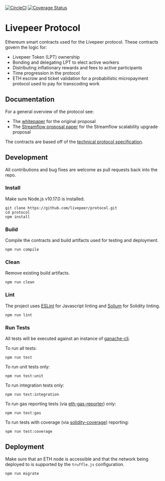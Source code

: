 [![CircleCI](https://img.shields.io/circleci/project/github/RedSparr0w/node-csgo-parser.svg)](https://circleci.com/gh/livepeer/protocol/tree/master)
[![Coverage Status](https://coveralls.io/repos/github/livepeer/protocol/badge.svg)](https://coveralls.io/github/livepeer/protocol)

# Livepeer Protocol

Ethereum smart contracts used for the Livepeer protocol. These contracts govern the logic for:

* Livepeer Token (LPT) ownership
* Bonding and delegating LPT to elect active workers
* Distributing inflationary rewards and fees to active participants
* Time progression in the protocol
* ETH escrow and ticket validation for a probabilistic micropayment protocol used to pay for transcoding work

## Documentation

For a general overview of the protocol see:

- The [whitepaper](http://github.com/livepeer/wiki/blob/master/WHITEPAPER.md) for the original proposal
- The [Streamflow proposal paper](https://github.com/livepeer/wiki/blob/master/STREAMFLOW.md) for the Streamflow scalability upgrade proposal

The contracts are based off of the [technical protocol specification](https://github.com/livepeer/wiki/tree/master/spec).

## Development

All contributions and bug fixes are welcome as pull requests back into the repo.

### Install 

Make sure Node.js v10.17.0 is installed.

```
git clone https://github.com/livepeer/protocol.git
cd protocol
npm install
```

### Build

Compile the contracts and build artifacts used for testing and deployment.

```
npm run compile
```

### Clean

Remove existing build artifacts.

```
npm run clean
```

### Lint

The project uses [ESLint](https://github.com/eslint/eslint) for Javascript linting and [Solium](https://github.com/duaraghav8/Ethlint) for Solidity linting.

```
npm run lint
```

### Run Tests

All tests will be executed against an instance of [ganache-cli](https://github.com/trufflesuite/ganache-cli).

To run all tests:

```
npm run test
```

To run unit tests only:

```
npm run test:unit
```

To run integration tests only:

```
npm run test:integration
```

To run gas reporting tests (via [eth-gas-reporter](https://github.com/cgewecke/eth-gas-reporter)) only:

```
npm run test:gas
```

To run tests with coverage (via [solidity-coverage](https://github.com/sc-forks/solidity-coverage)) reporting:

```
npm run test:coverage
```

## Deployment

Make sure that an ETH node is accessible and that the network being deployed to is supported by the `truffle.js` configuration.

```
npm run migrate
```
